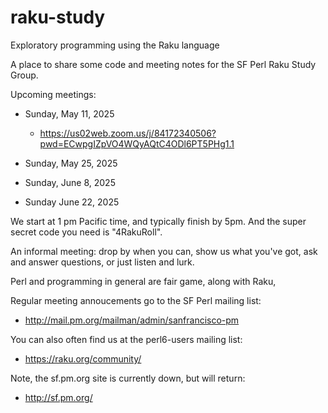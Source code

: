 # raku-study
Exploratory programming using the Raku language

A place to share some code and meeting notes for the SF Perl Raku Study Group.

Upcoming meetings:

* Sunday, May 11, 2025
  *   https://us02web.zoom.us/j/84172340506?pwd=ECwpgIZpVO4WQyAQtC4ODl6PT5PHg1.1
  
*  Sunday, May 25, 2025 
*  Sunday, June 8, 2025 
*  Sunday June 22, 2025 


We start at 1 pm Pacific time, and typically finish by 5pm.
And the super secret code you need is "4RakuRoll".

An informal meeting: drop by when you can, show us what you've got,
ask and answer questions, or just listen and lurk.

Perl and programming in general are fair game, along with Raku, 

Regular meeting annoucements go to the SF Perl mailing list:

*  http://mail.pm.org/mailman/admin/sanfrancisco-pm

You can also often find us at the perl6-users mailing list:

*  https://raku.org/community/


Note, the sf.pm.org site is currently down, but will return:

*  http://sf.pm.org/
